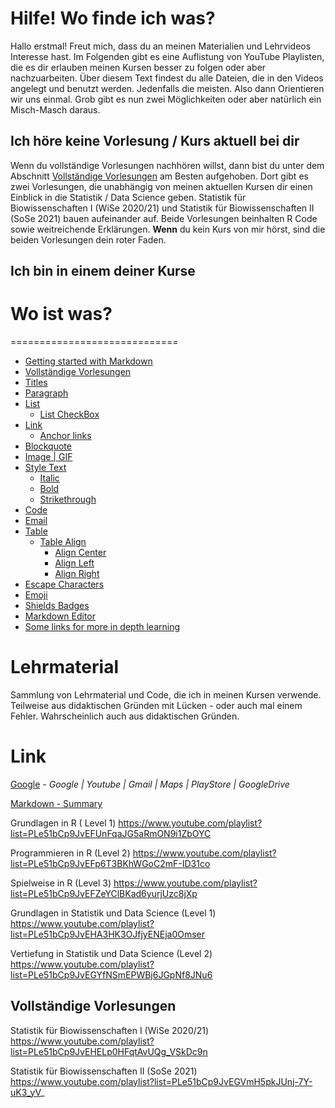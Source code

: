 # Hilfe! Wo finde ich was?

Hallo erstmal! Freut mich, dass du an meinen Materialien und Lehrvideos Interesse hast. Im Folgenden gibt es eine Auflistung von YouTube Playlisten, die es dir erlauben meinen Kursen besser zu folgen oder aber nachzuarbeiten. Über diesem Text findest du alle Dateien, die in den Videos angelegt und benutzt werden. Jedenfalls die meisten. Also dann Orientieren wir uns einmal. Grob gibt es nun zwei Möglichkeiten oder aber natürlich ein Misch-Masch daraus. 

## Ich höre **keine Vorlesung** / Kurs aktuell bei dir
Wenn du vollständige Vorlesungen nachhören willst, dann bist du unter dem Abschnitt [Vollständige Vorlesungen](#vollständige-vorlesungen) am Besten aufgehoben. Dort gibt es zwei Vorlesungen, die unabhängig von meinen aktuellen Kursen dir einen Einblick in die Statistik / Data Science geben. Statistik für Biowissenschaften I (WiSe 2020/21) und Statistik für Biowissenschaften II (SoSe 2021) bauen aufeinander auf. Beide Vorlesungen beinhalten R Code sowie weitreichende Erklärungen. **Wenn** du kein Kurs von mir hörst, sind die beiden Vorlesungen dein roter Faden.

## Ich bin in einem deiner Kurse



# Wo ist was?
=============================

- [Getting started with Markdown](#getting-started-with-markdown)
- [Vollständige Vorlesungen](#vollständige-vorlesungen)
- [Titles](#titles)
- [Paragraph](#paragraph)
- [List](#list)
	- [List CheckBox](#list-checkbox)
- [Link](#link)
	- [Anchor links](#anchor-links)
- [Blockquote](#blockquote)
- [Image | GIF](#image--gif)
- [Style Text](#style-text)
	- [Italic](#italic)
	- [Bold](#bold)
	- [Strikethrough](#strikethrough)
- [Code](#code)
- [Email](#email)
- [Table](#table)
	- [Table Align](#table-align)
    	- [Align Center](#align-center)
    	- [Align Left](#align-left)
    	- [Align Right](#align-right)
- [Escape Characters](#escape-characters)
- [Emoji](#emoji)
- [Shields Badges](#Shields-Badges)
- [Markdown Editor](#markdown-editor)
- [Some links for more in depth learning](#some-links-for-more-in-depth-learning)


# Lehrmaterial
Sammlung von Lehrmaterial und Code, die ich in meinen Kursen verwende. Teilweise aus didaktischen Gründen mit Lücken - oder auch mal einem Fehler. Wahrscheinlich auch aus didaktischen Gründen.

# Link
[Google](https://www.google.com) - _Google | Youtube | Gmail | Maps | PlayStore | GoogleDrive_


[Markdown - Summary](#Getting-started-with-Markdown)


Grundlagen in R ( Level 1)
https://www.youtube.com/playlist?list=PLe51bCp9JvEFUnFqaJG5aRmON9i1ZbOYC

Programmieren in R (Level 2)
https://www.youtube.com/playlist?list=PLe51bCp9JvEFp6T3BKhWGoC2mF-ID31co

Spielweise in R (Level 3)
https://www.youtube.com/playlist?list=PLe51bCp9JvEFZeYClBKad6yurjUzc8jXp

Grundlagen in Statistik und Data Science (Level 1)
https://www.youtube.com/playlist?list=PLe51bCp9JvEHA3HK3OJfjyENEja0Omser

Vertiefung in Statistik und Data Science (Level 2)
https://www.youtube.com/playlist?list=PLe51bCp9JvEGYfNSmEPWBj6JGpNf8JNu6


## Vollständige Vorlesungen

Statistik für Biowissenschaften I (WiSe 2020/21)
https://www.youtube.com/playlist?list=PLe51bCp9JvEHELp0HFqtAvUQg_VSkDc9n

Statistik für Biowissenschaften II (SoSe 2021)
https://www.youtube.com/playlist?list=PLe51bCp9JvEGVmH5pkJUnj-7Y-uK3_yV_



